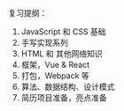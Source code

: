 复习提纲：

1. JavaScript 和 CSS 基础
2. 手写实现系列
3. HTML 和 其他网络知识
4. 框架，Vue & React
5. 打包，Webpack 等
6. 算法、数据结构、设计模式
7. 简历项目准备，亮点准备
